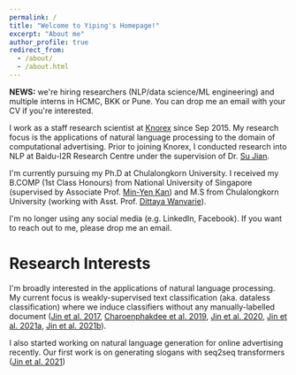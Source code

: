 ```yaml
---
permalink: /
title: "Welcome to Yiping's Homepage!"
excerpt: "About me"
author_profile: true
redirect_from: 
  - /about/
  - /about.html
---
```


**NEWS:** we're hiring researchers (NLP/data science/ML engineering) and multiple interns in HCMC, BKK or Pune. You can drop me an email with your CV if you're interested.

I work as a staff research scientist at [Knorex](https://www.knorex.com/) since Sep 2015. My research focus is the applications of natural language processing to the domain of computational advertising. Prior to joining Knorex, I conducted research into NLP at Baidu-I2R Research Centre under the supervision of Dr. [Su Jian](http://www.colips.org/~sujian/). 

I'm currently pursuing my Ph.D at Chulalongkorn University. I received my B.COMP (1st Class Honours) from National University of Singapore (supervised by Associate Prof. [Min-Yen Kan](https://www.comp.nus.edu.sg/~kanmy/index.html))  and M.S from Chulalongkorn University (working with Asst. Prof. [Dittaya Wanvarie](http://pioneer.netserv.chula.ac.th/~wdittaya/)).

I'm no longer using any social media (e.g. LinkedIn, Facebook). If you want to reach out to me, please drop me an email.

Research Interests
======

I'm broadly interested in the applications of natural language processing. My current focus is weakly-supervised text classification (aka. dataless classification) where we induce classifiers without any manually-labelled document ([Jin et al. 2017](https://www.aclweb.org/anthology/I17-1055.pdf), [Charoenphakdee et al. 2019](https://www.aclweb.org/anthology/D19-1411.pdf), [Jin et al. 2020](https://yipingnus.github.io/publication/2020-10-18-paper-title-number-5), [Jin et al. 2021a](https://arxiv.org/abs/2104.09765), [Jin et al. 2021b](https://arxiv.org/abs/2102.06429)). 

I also started working on natural language generation for online advertising recently. Our first work is on generating slogans with seq2seq transformers ([Jin et al. 2021](https://arxiv.org/abs/2102.05924))
